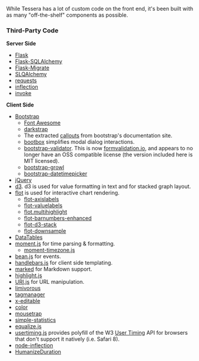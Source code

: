 While Tessera has a lot of custom code on the front end, it's been
built with as many "off-the-shelf" components as possible.

### Third-Party Code ###

**Server Side**

* [Flask](http://flask.pocoo.org/)
* [Flask-SQLAlchemy](http://pythonhosted.org/Flask-SQLAlchemy/)
* [Flask-Migrate](https://github.com/miguelgrinberg/Flask-Migrate)
* [SLQAlchemy](http://www.sqlalchemy.org/)
* [requests](https://github.com/kennethreitz/requests)
* [inflection](https://github.com/jpvanhal/inflection)
* [invoke](https://github.com/pyinvoke/invoke)

**Client Side**

* [Bootstrap](http://getbootstrap.com/)
  * [Font Awesome](http://fortawesome.github.com/Font-Awesome/)
  * [darkstrap](https://github.com/danneu/darkstrap)
  * The extracted
    [callouts](https://gist.github.com/matthiasg/6153853) from
    bootstrap's documentation site.
  * [bootbox](http://bootboxjs.com/) simplifies modal dialog interactions.
  * [bootstrap-validator](http://bootstrapvalidator.com/). This is now
    [formvalidation.io](https://github.com/formvalidation/), and
    appears to no longer have an OSS compatible license (the version
    included here is MIT licensed).
  * [bootstrap-growl](https://github.com/mouse0270/bootstrap-growl)
  * [bootstrap-datetimepicker](https://github.com/Eonasdan/bootstrap-datetimepicker)
* [jQuery](http://jquery.com/)
* [d3](http://d3js.org). d3 is used for value formatting in text and
  for stacked graph layout.
* [flot](http://www.flotcharts.org/) is used for interactive chart
  rendering.
  * [flot-axislabels](https://github.com/mikeslim7/flot-axislabels)
  * [flot-valuelabels](https://github.com/winne27/flot-valuelabels)
  * [flot.multihighlight](https://github.com/eugenijusr/flot.multihighlight)
  * [flot-barnumbers-enhanced](https://github.com/jasonroman/flot-barnumbers-enhanced)
  * [flot-d3-stack](https://github.com/aalpern/flot-d3-stack/)
  * [flot-downsample](https://github.com/sveinn-steinarsson/flot-downsample/)
* [DataTables](http://datatables.net/)
* [moment.js](http://momentjs.com/) for time parsing & formatting.
  * [moment-timezone.js](http://momentjs.com/timezone/)
* [bean.js](https://github.com/fat/bean) for events.
* [handlebars.js](http://handlebarsjs.com/) for client side templating.
* [marked](https://github.com/chjj/marked) for Markdown support.
* [highlight.js](http://highlightjs.org/)
* [URI.js](https://github.com/medialize/URI.js) for URL manipulation.
* [limivorous](https://github.com/aalpern/limivorous)
* [tagmanager](https://github.com/max-favilli/tagmanager)
* [x-editable](http://vitalets.github.io/x-editable/)
* [color](https://github.com/harthur/color)
* [mousetrap](https://github.com/ccampbell/mousetrap)
* [simple-statistics](https://github.com/tmcw/simple-statistics)
* [equalize.js](https://github.com/tsvensen/equalize.js/)
* [usertiming.js](https://github.com/nicjansma/usertiming.js) provides
  polyfill of the W3 [User Timing](http://www.w3.org/TR/user-timing/)
  API for browsers that don't support it natively (i.e. Safari 8).
* [node-inflection](https://github.com/dreamerslab/node.inflection)
* [HumanizeDuration](https://github.com/EvanHahn/HumanizeDuration.js)
